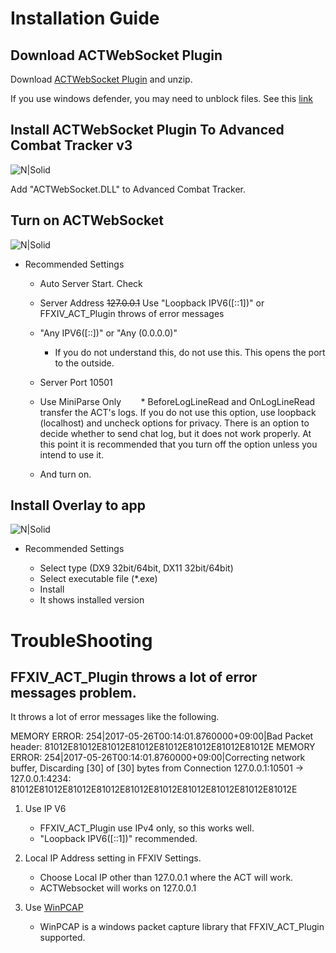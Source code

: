 # Installation Guide

## Download ACTWebSocket Plugin

Download [ACTWebSocket Plugin](https://github.com/ZCube/ACTWebSocket/releases) and unzip. 

If you use windows defender, you may need to unblock files. See this [link](https://blogs.msdn.microsoft.com/delay/p/unblockingdownloadedfile/)


## Install ACTWebSocket Plugin To Advanced Combat Tracker v3

![N|Solid](https://raw.githubusercontent.com/ZCube/ACTWebSocketOverlay/master/docs/Installation/0.png)

Add "ACTWebSocket.DLL" to Advanced Combat Tracker.

## Turn on ACTWebSocket

![N|Solid](https://raw.githubusercontent.com/ZCube/ACTWebSocketOverlay/master/docs/Installation/2.png)

* Recommended Settings

    * Auto Server Start. Check
    * Server Address ~~127.0.0.1~~ Use "Loopback IPV6([::1])" or FFXIV_ACT_Plugin throws of error messages

    * "Any IPV6([::])" or "Any (0.0.0.0)"
        * If you do not understand this, do not use this. This opens the port to the outside.
    * Server Port 10501
    * Use MiniParse Only
        * BeforeLogLineRead and OnLogLineRead transfer the ACT's logs. If you do not use this option, use loopback (localhost) and uncheck options for privacy. There is an option to decide whether to send chat log, but it does not work properly. At this point it is recommended that you turn off the option unless you intend to use it.
    * And turn on.

## Install Overlay to app

![N|Solid](https://raw.githubusercontent.com/ZCube/ACTWebSocketOverlay/master/docs/Installation/3.png)

* Recommended Settings

    * Select type (DX9 32bit/64bit, DX11 32bit/64bit)
    * Select executable file (*.exe)
    * Install
    * It shows installed version
    
# TroubleShooting

## FFXIV_ACT_Plugin throws a lot of error messages problem.

It throws a lot of error messages like the following.

MEMORY ERROR: 254|2017-05-26T00:14:01.8760000+09:00|Bad Packet header: 81012E81012E81012E81012E81012E81012E81012E81012E
MEMORY ERROR: 254|2017-05-26T00:14:01.8760000+09:00|Correcting network buffer, Discarding [30] of [30] bytes from Connection 127.0.0.1:10501 -> 127.0.0.1:4234: 81012E81012E81012E81012E81012E81012E81012E81012E81012E81012E

1. Use IP V6
    * FFXIV_ACT_Plugin use IPv4 only, so this works well.
    * "Loopback IPV6([::1])" recommended.

2. Local IP Address setting in FFXIV Settings. 

    * Choose Local IP other than 127.0.0.1 where the ACT will work.
    * ACTWebsocket will works on 127.0.0.1

3. Use [WinPCAP](https://www.winpcap.org/)

    * WinPCAP is a windows packet capture library that FFXIV_ACT_Plugin supported.
